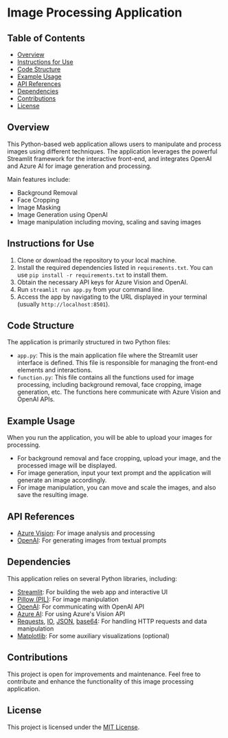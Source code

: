 # Image Processing Application

## Table of Contents

- [Overview](#overview)
- [Instructions for Use](#instructions-for-use)
- [Code Structure](#code-structure)
- [Example Usage](#example-usage)
- [API References](#api-references)
- [Dependencies](#dependencies)
- [Contributions](#contributions)
- [License](#license)

## Overview

This Python-based web application allows users to manipulate and process images using different techniques. The application leverages the powerful Streamlit framework for the interactive front-end, and integrates OpenAI and Azure AI for image generation and processing. 

Main features include:
- Background Removal
- Face Cropping
- Image Masking 
- Image Generation using OpenAI 
- Image manipulation including moving, scaling and saving images

## Instructions for Use

1. Clone or download the repository to your local machine.
2. Install the required dependencies listed in `requirements.txt`. You can use `pip install -r requirements.txt` to install them.
3. Obtain the necessary API keys for Azure Vision and OpenAI.
4. Run `streamlit run app.py` from your command line.
5. Access the app by navigating to the URL displayed in your terminal (usually `http://localhost:8501`).

## Code Structure

The application is primarily structured in two Python files: 

- `app.py`: This is the main application file where the Streamlit user interface is defined. This file is responsible for managing the front-end elements and interactions.
- `function.py`: This file contains all the functions used for image processing, including background removal, face cropping, image generation, etc. The functions here communicate with Azure Vision and OpenAI APIs.

## Example Usage

When you run the application, you will be able to upload your images for processing. 

- For background removal and face cropping, upload your image, and the processed image will be displayed. 
- For image generation, input your text prompt and the application will generate an image accordingly. 
- For image manipulation, you can move and scale the images, and also save the resulting image. 

## API References

- [Azure Vision](https://docs.microsoft.com/en-us/azure/cognitive-services/computer-vision/home): For image analysis and processing
- [OpenAI](https://beta.openai.com/docs/): For generating images from textual prompts

## Dependencies

This application relies on several Python libraries, including:

- [Streamlit](https://streamlit.io/): For building the web app and interactive UI
- [Pillow (PIL)](https://pillow.readthedocs.io/en/stable/): For image manipulation
- [OpenAI](https://beta.openai.com/docs/): For communicating with OpenAI API
- [Azure AI](https://docs.microsoft.com/en-us/azure/developer/python/azure-sdk-overview): For using Azure's Vision API
- [Requests](https://docs.python-requests.org/en/latest/), [IO](https://docs.python.org/3/library/io.html), [JSON](https://docs.python.org/3/library/json.html), [base64](https://docs.python.org/3/library/base64.html): For handling HTTP requests and data manipulation
- [Matplotlib](https://matplotlib.org/): For some auxiliary visualizations (optional)

## Contributions

This project is open for improvements and maintenance. Feel free to contribute and enhance the functionality of this image processing application.

## License

This project is licensed under the [MIT License](https://opensource.org/licenses/MIT).

